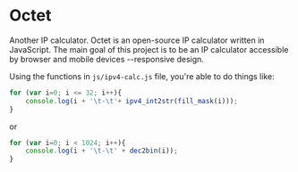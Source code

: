 Octet
=====

Another IP calculator.  Octet is an open-source IP calculator written in JavaScript.  The main goal of this project is to be an IP calculator accessible by browser and mobile devices --responsive design.

Using the functions in `js/ipv4-calc.js` file, you're able to do things like:

```javascript
for (var i=0; i <= 32; i++){
    console.log(i + '\t-\t'+ ipv4_int2str(fill_mask(i)));
}
```

or

```javascript
for (var i=0; i < 1024; i++){
    console.log(i + '\t-\t' + dec2bin(i));
}
```
